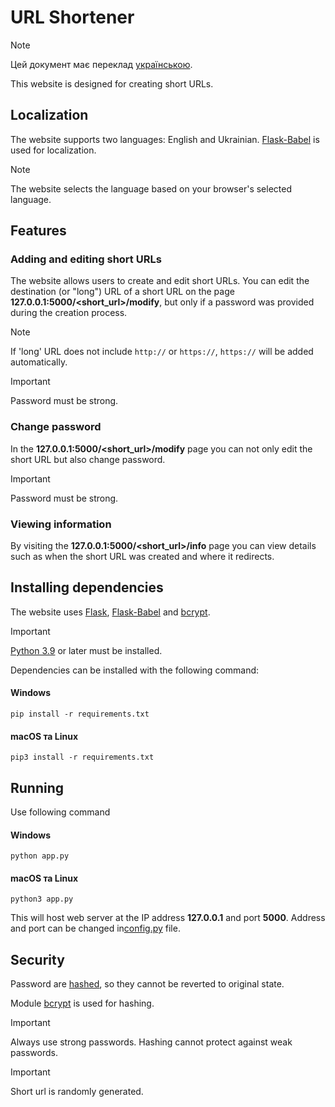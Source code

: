 # URL Shortener
> [!NOTE]
> Цей документ має переклад [українською](README_UA.md).

This website is designed for creating short URLs.


## Localization
The website supports two languages: English and Ukrainian. [Flask-Babel](https://pypi.org/project/flask-babel/) is used for localization.

> [!NOTE]
> The website selects the language based on your browser's selected language.

## Features
### Adding and editing short URLs
The website allows users to create and edit short URLs. You can edit the destination (or "long") URL of a short URL on the page **127.0.0.1:5000/<short_url>/modify**, but only if a password was provided during the creation process.

> [!NOTE]
> If 'long' URL does not include `http://` or `https://`, `https://` will be added automatically.

> [!IMPORTANT]
> Password must be strong.

### Change password
In the **127.0.0.1:5000/<short_url>/modify** page you can not only edit the short URL but also change  password.

> [!IMPORTANT]
> Password must be strong.

### Viewing information
By visiting the **127.0.0.1:5000/<short_url>/info** page you can view details such as when the short URL was created and where it redirects.


## Installing dependencies
The website uses [Flask](https://pypi.org/project/Flask/), [Flask-Babel](https://pypi.org/project/flask-babel/) and [bcrypt](https://pypi.org/project/bcrypt/).

> [!IMPORTANT]
> [Python 3.9](https://www.python.org/) or later must be installed.

Dependencies can be installed with the following command:
#### Windows
```
pip install -r requirements.txt
```

#### macOS та Linux
```
pip3 install -r requirements.txt
```


## Running

Use following command
#### Windows
```
python app.py
```

#### macOS та Linux
```
python3 app.py
```

This will host web server at the IP address **127.0.0.1** and port **5000**. Address and port can be changed in[config.py](./config.py) file.

## Security
Password are [hashed](https://en.wikipedia.org/wiki/Cryptographic_hash_function), so they cannot be reverted to original state.

Module [bcrypt](https://pypi.org/project/bcrypt/) is used for hashing.

> [!IMPORTANT]
> Always use strong passwords. Hashing cannot protect against weak passwords.
>
> > [!IMPORTANT]
> Short url is randomly generated.